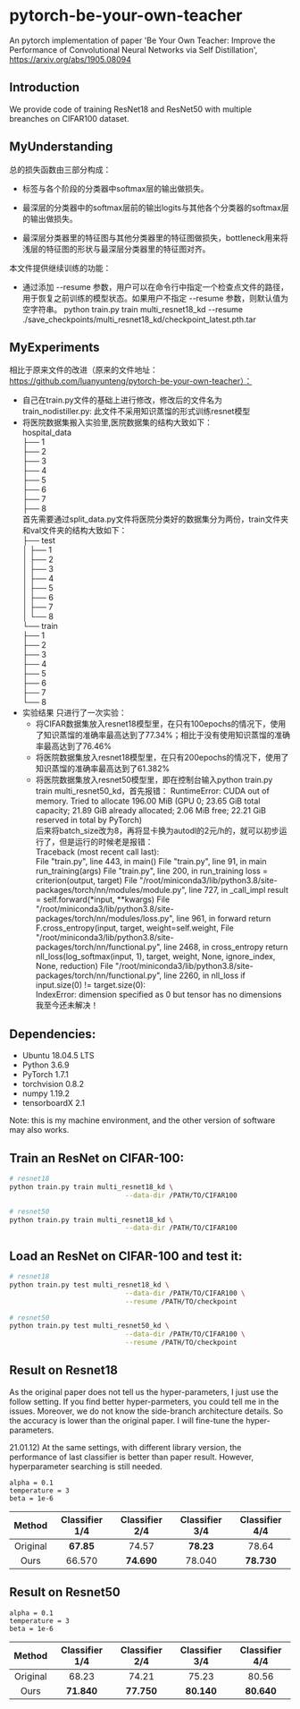 # pytorch-be-your-own-teacher
An pytorch implementation of paper 'Be Your Own Teacher: Improve the Performance of Convolutional Neural Networks via Self Distillation', https://arxiv.org/abs/1905.08094

## Introduction
We provide code of training ResNet18 and ResNet50 with multiple breanches on CIFAR100 dataset. 

## MyUnderstanding
总的损失函数由三部分构成：
+ 标签与各个阶段的分类器中softmax层的输出做损失。

+ 最深层的分类器中的softmax层前的输出logits与其他各个分类器的softmax层的输出做损失。

+ 最深层分类器里的特征图与其他分类器里的特征图做损失，bottleneck用来将浅层的特征图的形状与最深层分类器里的特征图对齐。

本文件提供继续训练的功能：
+ 通过添加 --resume 参数，用户可以在命令行中指定一个检查点文件的路径，用于恢复之前训练的模型状态。如果用户不指定 --resume 参数，则默认值为空字符串。
python train.py train multi_resnet18_kd --resume ./save_checkpoints/multi_resnet18_kd/checkpoint_latest.pth.tar

## MyExperiments
相比于原来文件的改进（原来的文件地址：https://github.com/luanyunteng/pytorch-be-your-own-teacher）：
+ 自己在train.py文件的基础上进行修改，修改后的文件名为train_nodistiller.py:
  此文件不采用知识蒸馏的形式训练resnet模型
+ 将医院数据集搬入实验里,医院数据集的结构大致如下：<br>
  hospital_data <br>
  ├── 1 <br>
  ├── 2 <br>
  ├── 3 <br>
  ├── 4 <br>
  ├── 5 <br>
  ├── 6 <br>
  ├── 7 <br>
  ├── 8 <br>
  首先需要通过split_data.py文件将医院分类好的数据集分为两份，train文件夹和val文件夹的结构大致如下：<br>
  ├── test <br>
│   ├── 1 <br>
│   ├── 2 <br>
│   ├── 3 <br>
│   ├── 4 <br>
│   ├── 5 <br>
│   ├── 6 <br>
│   ├── 7 <br>
│   └── 8 <br>
└── train <br>
    ├── 1 <br>
    ├── 2 <br>
    ├── 3 <br>
    ├── 4 <br>
    ├── 5 <br>
    ├── 6 <br>
    ├── 7 <br>
    └── 8 <br>
+ 实验结果
  只进行了一次实验： <br>
  + 将CIFAR数据集放入resnet18模型里，在只有100epochs的情况下，使用了知识蒸馏的准确率最高达到了77.34%；相比于没有使用知识蒸馏的准确率最高达到了76.46%
  + 将医院数据集放入resnet18模型里，在只有200epochs的情况下，使用了知识蒸馏的准确率最高达到了61.382%
  + 将医院数据集放入resnet50模型里，即在控制台输入python train.py train multi_resnet50_kd，首先报错：
RuntimeError: CUDA out of memory. Tried to allocate 196.00 MiB (GPU 0; 23.65 GiB total capacity; 21.89 GiB already allocated; 2.06 MiB free; 22.21 GiB reserved in total by PyTorch) <br>
后来将batch_size改为8，再将显卡换为autodl的2元/h的，就可以初步运行了，但是运行的时候老是报错： <br>
Traceback (most recent call last): <br>
  File "train.py", line 443, in <module> 
    main()
  File "train.py", line 91, in main
    run_training(args)
  File "train.py", line 200, in run_training
    loss = criterion(output, target)
  File "/root/miniconda3/lib/python3.8/site-packages/torch/nn/modules/module.py", line 727, in _call_impl
    result = self.forward(*input, **kwargs)
  File "/root/miniconda3/lib/python3.8/site-packages/torch/nn/modules/loss.py", line 961, in forward
    return F.cross_entropy(input, target, weight=self.weight,
  File "/root/miniconda3/lib/python3.8/site-packages/torch/nn/functional.py", line 2468, in cross_entropy
    return nll_loss(log_softmax(input, 1), target, weight, None, ignore_index, None, reduction)
  File "/root/miniconda3/lib/python3.8/site-packages/torch/nn/functional.py", line 2260, in nll_loss
    if input.size(0) != target.size(0): <br>
IndexError: dimension specified as 0 but tensor has no dimensions <br>
我至今还未解决！
## Dependencies:

+ Ubuntu 18.04.5 LTS
+ Python 3.6.9
+ PyTorch 1.7.1
+ torchvision 0.8.2 
+ numpy 1.19.2 
+ tensorboardX 2.1

Note: this is my machine environment, and the other version of software may also works.

## Train an ResNet on CIFAR-100:

```sh
# resnet18
python train.py train multi_resnet18_kd \
                             --data-dir /PATH/TO/CIFAR100 

# resnet50
python train.py train multi_resnet18_kd \
                             --data-dir /PATH/TO/CIFAR100 
```

## Load an ResNet on CIFAR-100 and test it:
```sh
# resnet18
python train.py test multi_resnet18_kd \
                             --data-dir /PATH/TO/CIFAR100 \
                             --resume /PATH/TO/checkpoint

# resnet50
python train.py test multi_resnet50_kd \
                             --data-dir /PATH/TO/CIFAR100 \
                             --resume /PATH/TO/checkpoint
```

## Result on Resnet18

As the original paper does not tell us the hyper-parameters, I just use the follow setting. If you find better hyper-parmeters, you could tell me in the issues. Moreover, we do not know the side-branch architecture details. So the accuracy is lower than the original paper.
I will fine-tune the hyper-parameters.

21.01.12) At the same settings, with different library version, the performance of last classifier is better than paper result.
However, hyperparameter searching is still needed.

 ```
alpha = 0.1
temperature = 3
beta = 1e-6
```
|   Method   | Classifier 1/4 | Classifier 2/4 | Classifier 3/4 | Classifier 4/4 |
|:----------:|:--------------:|:--------------:|:--------------:|:--------------:|
| Original   |    **67.85**       |74.57          |       **78.23**   |     78.64      |
| Ours       | 66.570         | **74.690**        | 78.040        | **78.730**         |

## Result on Resnet50

 ```
alpha = 0.1
temperature = 3
beta = 1e-6
```
|   Method   | Classifier 1/4 | Classifier 2/4 | Classifier 3/4 | Classifier 4/4 |
|:----------:|:--------------:|:--------------:|:--------------:|:--------------:|
| Original   |    68.23       |74.21          |       75.23   |     80.56      |
| Ours       |    **71.840**       |   **77.750**     |   **80.140**      |     **80.640**     |
   
